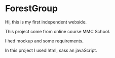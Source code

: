 # ForestGroup

Hi, this is my first independent webside.

This project come from online course MMC School.

I hed mockup and some requirements.

In this project I used html, sass an javaScript.

